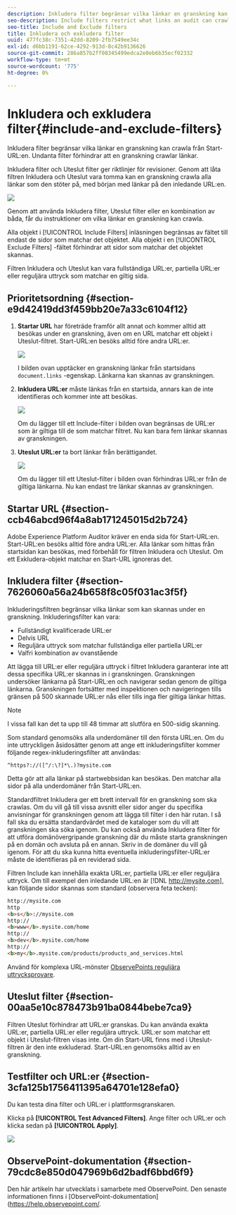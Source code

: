 ```yaml
---
description: Inkludera filter begränsar vilka länkar en granskning kan crawla från Start-URL:en. Undanta filter förhindrar att en granskning crawlar länkar.
seo-description: Include filters restrict what links an audit can crawl from the Starting URL. Exclude filters prevent an audit from crawling links.
seo-title: Include and Exclude filters
title: Inkludera och exkludera filter
uuid: 477fc38c-7351-42dd-8209-2fb7549ee34c
exl-id: d6bb1191-62ce-4292-913d-8c42b9136626
source-git-commit: 286a857b2ff08345499edca2e0eb6b35ecf02332
workflow-type: tm+mt
source-wordcount: '775'
ht-degree: 0%

---
```


# Inkludera och exkludera filter{#include-and-exclude-filters}

Inkludera filter begränsar vilka länkar en granskning kan crawla från Start-URL:en. Undanta filter förhindrar att en granskning crawlar länkar.

<!--
Content from ObservePoint (https://help.observepoint.com/articles/2872121-include-and-exclude-filters) with their permission. Modified slightly for style and Auditor emphasis.
-->

Inkludera filter och Uteslut filter ger riktlinjer för revisioner. Genom att låta filtren Inkludera och Uteslut vara tomma kan en granskning crawla alla länkar som den stöter på, med början med länkar på den inledande URL:en.

![](assets/filter.png)

Genom att använda Inkludera filter, Uteslut filter eller en kombination av båda, får du instruktioner om vilka länkar en granskning kan crawla.

Alla objekt i [!UICONTROL Include Filters] inläsningen begränsas av fältet till endast de sidor som matchar det objektet. Alla objekt i en [!UICONTROL Exclude Filters] -fältet förhindrar att sidor som matchar det objektet skannas.

Filtren Inkludera och Uteslut kan vara fullständiga URL:er, partiella URL:er eller reguljära uttryck som matchar en giltig sida.

## Prioritetsordning {#section-e9d42419dd3f459bb20e7a33c6104f12}

1. **Startar URL** har företräde framför allt annat och kommer alltid att besökas under en granskning, även om en URL matchar ett objekt i Uteslut-filtret. Start-URL:en besöks alltid före andra URL:er.

   ![](assets/startingpage.png)

   I bilden ovan upptäcker en granskning länkar från startsidans `document.links` -egenskap. Länkarna kan skannas av granskningen.

1. **Inkludera URL:er** måste länkas från en startsida, annars kan de inte identifieras och kommer inte att besökas.

   ![](assets/includefilter.png)

   Om du lägger till ett Include-filter i bilden ovan begränsas de URL:er som är giltiga till de som matchar filtret. Nu kan bara fem länkar skannas av granskningen.

1. **Uteslut URL:er** ta bort länkar från berättigandet.

   ![](assets/excludefilter.png)

   Om du lägger till ett Uteslut-filter i bilden ovan förhindras URL:er från de giltiga länkarna. Nu kan endast tre länkar skannas av granskningen.

## Startar URL {#section-ccb46abcd96f4a8ab171245015d2b724}

Adobe Experience Platform Auditor kräver en enda sida för Start-URL:en. Start-URL:en besöks alltid före andra URL:er. Alla länkar som hittas från startsidan kan besökas, med förbehåll för filtren Inkludera och Uteslut. Om ett Exkludera-objekt matchar en Start-URL ignoreras det.

## Inkludera filter {#section-7626060a56a24b658f8c05f031ac3f5f}

Inkluderingsfiltren begränsar vilka länkar som kan skannas under en granskning. Inkluderingsfilter kan vara:

* Fullständigt kvalificerade URL:er
* Delvis URL
* Reguljära uttryck som matchar fullständiga eller partiella URL:er
* Valfri kombination av ovanstående

Att lägga till URL:er eller reguljära uttryck i filtret Inkludera garanterar inte att dessa specifika URL:er skannas in i granskningen. Granskningen undersöker länkarna på Start-URL:en och navigerar sedan genom de giltiga länkarna. Granskningen fortsätter med inspektionen och navigeringen tills gränsen på 500 skannade URL:er nås eller tills inga fler giltiga länkar hittas.

>[!NOTE]
>
>I vissa fall kan det ta upp till 48 timmar att slutföra en 500-sidig skanning.

Som standard genomsöks alla underdomäner till den första URL:en. Om du inte uttryckligen åsidosätter genom att ange ett inkluderingsfilter kommer följande regex-inkluderingsfilter att användas:

`^https?://([^/:\?]*\.)?mysite.com`

Detta gör att alla länkar på startwebbsidan kan besökas. Den matchar alla sidor på alla underdomäner från Start-URL:en.

Standardfiltret Inkludera ger ett brett intervall för en granskning som ska crawlas. Om du vill gå till vissa avsnitt eller sidor anger du specifika anvisningar för granskningen genom att lägga till filter i den här rutan. I så fall ska du ersätta standardvärdet med de kataloger som du vill att granskningen ska söka igenom. Du kan också använda Inkludera filter för att utföra domänövergripande granskning där du måste starta granskningen på en domän och avsluta på en annan. Skriv in de domäner du vill gå igenom. För att du ska kunna hitta eventuella inkluderingsfilter-URL:er måste de identifieras på en reviderad sida.

Filtren Include kan innehålla exakta URL:er, partiella URL:er eller reguljära uttryck. Om till exempel den inledande URL:en är [!DNL http://mysite.com], kan följande sidor skannas som standard (observera feta tecken):

```html
http://mysite.com
http
<b>s</b>://mysite.com
http://
<b>www</b>.mysite.com/home
http://
<b>dev</b>.mysite.com/home
http://
<b>my</b>.mysite.com/products/products_and_services.html
```

Använd för komplexa URL-mönster [ObservePoints reguljära uttrycksprovare](https://regex.observepoint.com/).

## Uteslut filter {#section-00aa5e10c878473b91ba0844bebe7ca9}

Filtren Uteslut förhindrar att URL:er granskas. Du kan använda exakta URL:er, partiella URL:er eller reguljära uttryck. URL:er som matchar ett objekt i Uteslut-filtren visas inte. Om din Start-URL finns med i Uteslut-filtren är den inte exkluderad. Start-URL:en genomsöks alltid av en granskning.

## Testfilter och URL:er {#section-3cfa125b1756411395a64701e128efa0}

Du kan testa dina filter och URL:er i plattformsgranskaren.

Klicka på **[!UICONTROL Test Advanced Filters]**. Ange filter och URL:er och klicka sedan på **[!UICONTROL Apply]**.

![](assets/test-advanced-filters.png)

## ObservePoint-dokumentation {#section-79cdc8e850d047969b6d2badf6bbd6f9}

Den här artikeln har utvecklats i samarbete med ObservePoint. Den senaste informationen finns i [ObservePoint-dokumentation](https://help.observepoint.com/.

